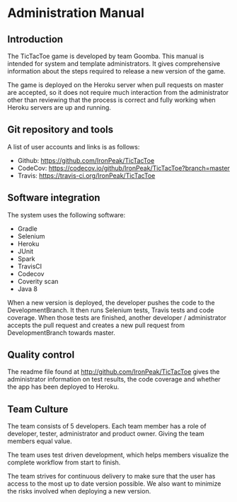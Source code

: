 # Administration Manual

## Introduction
The TicTacToe game is developed by team Goomba. This manual is intended for system and template administrators. It gives comprehensive information about the steps required to release a new version of the game.

The game is deployed on the Heroku server when pull requests on master are accepted, so it does not require much interaction from the administrator other than reviewing that the process is correct and fully working when Heroku servers are up and running.

## Git repository and tools
A list of user accounts and links is as follows:

* Github: https://github.com/IronPeak/TicTacToe
* CodeCov: https://codecov.io/github/IronPeak/TicTacToe?branch=master
* Travis: https://travis-ci.org/IronPeak/TicTacToe

## Software integration
The system uses the following software:

* Gradle
* Selenium
* Heroku
* JUnit
* Spark
* TravisCI
* Codecov
* Coverity scan
* Java 8

When a new version is deployed, the developer pushes the code to the DevelopmentBranch. It then runs Selenium tests, Travis tests and code coverage.
When those tests are finished, another developer / administrator accepts the pull request and creates a new pull request from DevelopmentBranch towards master.

## Quality control
The readme file found at http://github.com/IronPeak/TicTacToe gives the administrator information on test results, the code coverage and whether the app has been deployed to Heroku.

## Team Culture

The team consists of 5 developers. Each team member has a role of developer, tester, administrator and product owner. Giving the team members equal value.

The team uses test driven development, which helps members visualize the complete workflow from start to finish.

The team strives for continuous delivery to make sure that the user has access to the most up to date version possible. We also want to minimize the risks involved when deploying a new version.